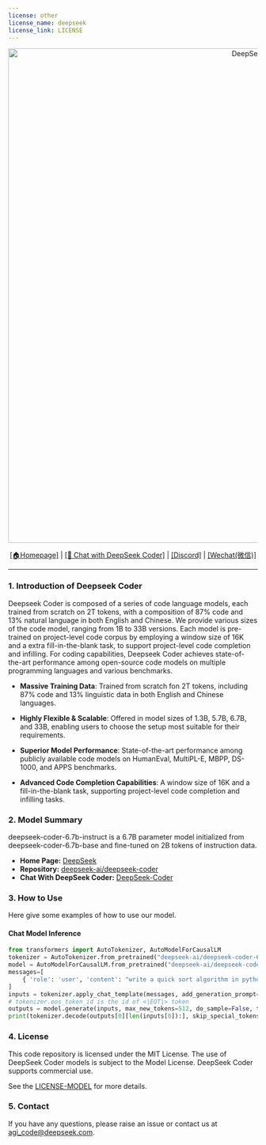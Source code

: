 ```yaml
---
license: other
license_name: deepseek
license_link: LICENSE
---
```


<p align="center">
<img width="1000px" alt="DeepSeek Coder" src="https://github.com/deepseek-ai/DeepSeek-Coder/blob/main/pictures/logo.png?raw=true">
</p>
<p align="center"><a href="https://www.deepseek.com/">[🏠Homepage]</a>  |  <a href="https://coder.deepseek.com/">[🤖 Chat with DeepSeek Coder]</a>  |  <a href="https://discord.gg/Tc7c45Zzu5">[Discord]</a>  |  <a href="https://github.com/guoday/assert/blob/main/QR.png?raw=true">[Wechat(微信)]</a> </p>
<hr>




### 1. Introduction of Deepseek Coder

Deepseek Coder is composed of a series of code language models, each trained from scratch on 2T tokens, with a composition of 87% code and 13% natural language in both English and Chinese. We provide various sizes of the code model, ranging from 1B to 33B versions. Each model is pre-trained on project-level code corpus by employing a window size of 16K and a extra fill-in-the-blank task, to support  project-level code completion and infilling. For coding capabilities, Deepseek Coder achieves state-of-the-art performance among open-source code models on multiple programming languages and various benchmarks. 

- **Massive Training Data**: Trained from scratch fon 2T tokens, including 87% code and 13% linguistic data in both English and Chinese languages.
  
- **Highly Flexible & Scalable**: Offered in model sizes of 1.3B, 5.7B, 6.7B, and 33B, enabling users to choose the setup most suitable for their requirements.
  
- **Superior Model Performance**: State-of-the-art performance among publicly available code models on HumanEval, MultiPL-E, MBPP, DS-1000, and APPS benchmarks.
  
- **Advanced Code Completion Capabilities**: A window size of 16K and a fill-in-the-blank task, supporting project-level code completion and infilling tasks.

 
  
### 2. Model Summary
deepseek-coder-6.7b-instruct is a 6.7B parameter model initialized from deepseek-coder-6.7b-base and fine-tuned on 2B tokens of instruction data.
- **Home Page:** [DeepSeek](https://deepseek.com/)
- **Repository:** [deepseek-ai/deepseek-coder](https://github.com/deepseek-ai/deepseek-coder)
- **Chat With DeepSeek Coder:** [DeepSeek-Coder](https://coder.deepseek.com/)


### 3. How to Use
Here give some examples of how to use our model.
#### Chat Model Inference
```python
from transformers import AutoTokenizer, AutoModelForCausalLM
tokenizer = AutoTokenizer.from_pretrained("deepseek-ai/deepseek-coder-6.7b-instruct", trust_remote_code=True)
model = AutoModelForCausalLM.from_pretrained("deepseek-ai/deepseek-coder-6.7b-instruct", trust_remote_code=True, torch_dtype=torch.bfloat16).cuda()
messages=[
    { 'role': 'user', 'content': "write a quick sort algorithm in python."}
]
inputs = tokenizer.apply_chat_template(messages, add_generation_prompt=True, return_tensors="pt").to(model.device)
# tokenizer.eos_token_id is the id of <|EOT|> token
outputs = model.generate(inputs, max_new_tokens=512, do_sample=False, top_k=50, top_p=0.95, num_return_sequences=1, eos_token_id=tokenizer.eos_token_id)
print(tokenizer.decode(outputs[0][len(inputs[0]):], skip_special_tokens=True))
```

### 4. License
This code repository is licensed under the MIT License. The use of DeepSeek Coder models is subject to the Model License. DeepSeek Coder supports commercial use.

See the [LICENSE-MODEL](https://github.com/deepseek-ai/deepseek-coder/blob/main/LICENSE-MODEL) for more details.

### 5. Contact

If you have any questions, please raise an issue or contact us at [agi_code@deepseek.com](mailto:agi_code@deepseek.com).


